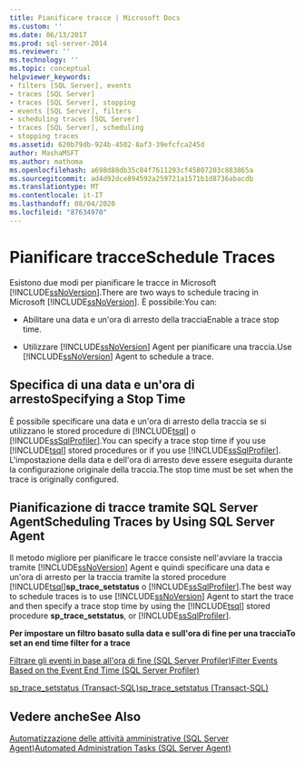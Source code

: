 ```yaml
---
title: Pianificare tracce | Microsoft Docs
ms.custom: ''
ms.date: 06/13/2017
ms.prod: sql-server-2014
ms.reviewer: ''
ms.technology: ''
ms.topic: conceptual
helpviewer_keywords:
- filters [SQL Server], events
- traces [SQL Server]
- traces [SQL Server], stopping
- events [SQL Server], filters
- scheduling traces [SQL Server]
- traces [SQL Server], scheduling
- stopping traces
ms.assetid: 620b79db-924b-4502-8af3-39efcfca245d
author: MashaMSFT
ms.author: mathoma
ms.openlocfilehash: a698d88db35c84f7611293cf45807203c883865a
ms.sourcegitcommit: ad4d92dce894592a259721a1571b1d8736abacdb
ms.translationtype: MT
ms.contentlocale: it-IT
ms.lasthandoff: 08/04/2020
ms.locfileid: "87634970"
---
```

# <a name="schedule-traces"></a><span data-ttu-id="5b6ff-102">Pianificare tracce</span><span class="sxs-lookup"><span data-stu-id="5b6ff-102">Schedule Traces</span></span>
  <span data-ttu-id="5b6ff-103">Esistono due modi per pianificare le tracce in Microsoft [!INCLUDE[ssNoVersion](../../includes/ssnoversion-md.md)].</span><span class="sxs-lookup"><span data-stu-id="5b6ff-103">There are two ways to schedule tracing in Microsoft [!INCLUDE[ssNoVersion](../../includes/ssnoversion-md.md)].</span></span> <span data-ttu-id="5b6ff-104">È possibile:</span><span class="sxs-lookup"><span data-stu-id="5b6ff-104">You can:</span></span>  
  
-   <span data-ttu-id="5b6ff-105">Abilitare una data e un'ora di arresto della traccia</span><span class="sxs-lookup"><span data-stu-id="5b6ff-105">Enable a trace stop time.</span></span>  
  
-   <span data-ttu-id="5b6ff-106">Utilizzare [!INCLUDE[ssNoVersion](../../includes/ssnoversion-md.md)] Agent per pianificare una traccia.</span><span class="sxs-lookup"><span data-stu-id="5b6ff-106">Use [!INCLUDE[ssNoVersion](../../includes/ssnoversion-md.md)] Agent to schedule a trace.</span></span>  
  
## <a name="specifying-a-stop-time"></a><span data-ttu-id="5b6ff-107">Specifica di una data e un'ora di arresto</span><span class="sxs-lookup"><span data-stu-id="5b6ff-107">Specifying a Stop Time</span></span>  
 <span data-ttu-id="5b6ff-108">È possibile specificare una data e un'ora di arresto della traccia se si utilizzano le stored procedure di [!INCLUDE[tsql](../../includes/tsql-md.md)] o [!INCLUDE[ssSqlProfiler](../../includes/sssqlprofiler-md.md)].</span><span class="sxs-lookup"><span data-stu-id="5b6ff-108">You can specify a trace stop time if you use [!INCLUDE[tsql](../../includes/tsql-md.md)] stored procedures or if you use [!INCLUDE[ssSqlProfiler](../../includes/sssqlprofiler-md.md)].</span></span> <span data-ttu-id="5b6ff-109">L'impostazione della data e dell'ora di arresto deve essere eseguita durante la configurazione originale della traccia.</span><span class="sxs-lookup"><span data-stu-id="5b6ff-109">The stop time must be set when the trace is originally configured.</span></span>  
  
## <a name="scheduling-traces-by-using-sql-server-agent"></a><span data-ttu-id="5b6ff-110">Pianificazione di tracce tramite SQL Server Agent</span><span class="sxs-lookup"><span data-stu-id="5b6ff-110">Scheduling Traces by Using SQL Server Agent</span></span>  
 <span data-ttu-id="5b6ff-111">Il metodo migliore per pianificare le tracce consiste nell'avviare la traccia tramite [!INCLUDE[ssNoVersion](../../includes/ssnoversion-md.md)] Agent e quindi specificare una data e un'ora di arresto per la traccia tramite la stored procedure [!INCLUDE[tsql](../../includes/tsql-md.md)]**sp_trace_setstatus** o [!INCLUDE[ssSqlProfiler](../../includes/sssqlprofiler-md.md)].</span><span class="sxs-lookup"><span data-stu-id="5b6ff-111">The best way to schedule traces is to use [!INCLUDE[ssNoVersion](../../includes/ssnoversion-md.md)] Agent to start the trace and then specify a trace stop time by using the [!INCLUDE[tsql](../../includes/tsql-md.md)] stored procedure **sp_trace_setstatus**, or [!INCLUDE[ssSqlProfiler](../../includes/sssqlprofiler-md.md)].</span></span>  
  
 <span data-ttu-id="5b6ff-112">**Per impostare un filtro basato sulla data e sull'ora di fine per una traccia**</span><span class="sxs-lookup"><span data-stu-id="5b6ff-112">**To set an end time filter for a trace**</span></span>  
  
 [<span data-ttu-id="5b6ff-113">Filtrare gli eventi in base all'ora di fine &#40;SQL Server Profiler&#41;</span><span class="sxs-lookup"><span data-stu-id="5b6ff-113">Filter Events Based on the Event End Time &#40;SQL Server Profiler&#41;</span></span>](../../tools/sql-server-profiler/filter-events-based-on-the-event-end-time-sql-server-profiler.md)  
  
 [<span data-ttu-id="5b6ff-114">sp_trace_setstatus &#40;Transact-SQL&#41;</span><span class="sxs-lookup"><span data-stu-id="5b6ff-114">sp_trace_setstatus &#40;Transact-SQL&#41;</span></span>](/sql/relational-databases/system-stored-procedures/sp-trace-setstatus-transact-sql)  
  
## <a name="see-also"></a><span data-ttu-id="5b6ff-115">Vedere anche</span><span class="sxs-lookup"><span data-stu-id="5b6ff-115">See Also</span></span>  
 [<span data-ttu-id="5b6ff-116">Automatizzazione delle attività amministrative &#40;SQL Server Agent&#41;</span><span class="sxs-lookup"><span data-stu-id="5b6ff-116">Automated Administration Tasks &#40;SQL Server Agent&#41;</span></span>](../../ssms/agent/sql-server-agent.md)  
  
  
